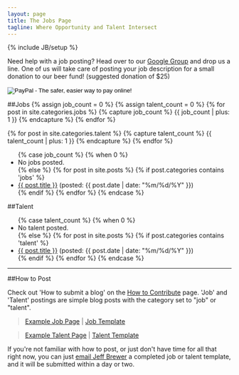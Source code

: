 ```yaml
---
layout: page
title: The Jobs Page
tagline: Where Opportunity and Talent Intersect
---
```

{% include JB/setup %}

Need help with a job posting? Head over to our [Google Group](https://groups.google.com/forum/#!forum/sandiegojs) and drop us a line. One of us will take care of posting your job description for a small donation to our beer fund! (suggested donation of $25)

<form action="https://www.paypal.com/cgi-bin/webscr" method="post" target="_top">
  <input type="hidden" name="cmd" value="_s-xclick">
  <input type="hidden" name="hosted_button_id" value="U5U2LC55686LG">
  <input type="image" src="https://www.paypalobjects.com/en_US/i/btn/btn_donate_LG.gif" border="0" name="submit" alt="PayPal - The safer, easier way to pay online!">
  <img alt="" border="0" src="https://www.paypalobjects.com/en_US/i/scr/pixel.gif" width="1" height="1">
</form>


##Jobs
{% assign job_count = 0 %}
{% assign talent_count = 0 %}
{% for post in site.categories.jobs %}
   {% capture job_count %} {{ job_count | plus: 1 }} {% endcapture %}
{% endfor %}

{% for post in site.categories.talent %}
   {% capture talent_count %} {{ talent_count | plus: 1 }} {% endcapture %}
{% endfor %}

<ul class="posts">
{% case job_count %}
{% when 0 %}
	<li>No jobs posted.</li>
{% else %}
	{% for post in site.posts %}
    	{% if post.categories contains 'jobs' %}
        	<li><a href="{{ BASE_PATH }}{{ post.url }}">{{ post.title }}</a> (posted: {{ post.date | date: "%m/%d/%Y" }})</li>
    	{% endif %}
	{% endfor %}
{% endcase %}
</ul>

##Talent

<ul class="posts">
{% case talent_count %}
{% when 0 %}
	<li>No talent posted.</li>
{% else %}
	{% for post in site.posts %}
	    {% if post.categories contains 'talent' %}
	        <li><a href="{{ BASE_PATH }}{{ post.url }}">{{ post.title }}</a> (posted: {{ post.date | date: "%m/%d/%Y" }})</li>
	    {% endif %}
	{% endfor %}
{% endcase %}	
</ul>
<hr />

##How to Post

Check out 'How to submit a blog' on the <a href="github.html">How to Contribute</a> page. 'Job' and 'Talent' postings are simple blog posts with the category set to "job" or "talent".

>[Example Job Page](examples/2013-12-10-job-example.html) | [Job Template](examples/2013-12-10-job-template.md)

>[Example Talent Page](examples/2013-12-10-talent-example.html) | [Talent Template](examples/2013-12-10-talent-template.md)
	
If you're not familiar with how to post, or just don't have time for all that right now, you can just [email Jeff Brewer](mailto:jeffery.brewer@gmail.com)  a completed job or talent template, and it will be submitted within a day or two. 
